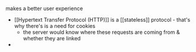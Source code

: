 makes a better user experience

- [[Hypertext Transfer Protocol (HTTP)]] is a [[stateless]] protocol - that's why there's is a need for cookies
	- the server would know where these requests are coming from & whether they are linked
- 
